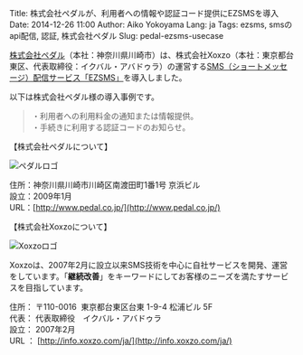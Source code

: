 Title: 株式会社ペダルが、利用者への情報や認証コード提供にEZSMSを導入
Date: 2014-12-26 11:00
Author: Aiko Yokoyama
Lang: ja
Tags: ezsms, smsのapi配信, 認証, 株式会社ペダル
Slug: pedal-ezsms-usecase

[株式会社ペダル](http://www.pedal.co.jp/)（本社：神奈川県川崎市）は、株式会社Xoxzo（本社：東京都台東区、代表取締役：イクバル・アバドゥラ）の運営する[SMS（ショートメッセージ）配信サービス「EZSMS」](http://www.ezsms.biz/ja)を導入しました。 

以下は株式会社ペダル様の導入事例です。

> ・利用者への利用料金の通知または情報提供。  
> ・手続きに利用する認証コードのお知らせ。  

【株式会社ペダルについて】

![ペダルロゴ]({filename}/images/client-logos/pedal-logo.png)

住所：神奈川県川崎市川崎区南渡田町1番1号 京浜ビル  
設立：2009年1月  
URL：[http://www.pedal.co.jp/](http://www.pedal.co.jp/)

【株式会社Xoxzoについて】

![Xoxzoロゴ]({filename}/images/xoxzo-logo-02.png)

Xoxzoは、2007年2月に設立以来SMS技術を中心に自社サービスを開発、運営をしています。「**継続改善**」をキーワードにしてお客様のニーズを満たすサービスを目指しています。

住所： 〒110-0016  東京都台東区台東 1-9-4 松浦ビル 5F  
代表： 代表取締役　イクバル・アバドゥラ  
設立： 2007年2月  
URL ： [http://info.xoxzo.com/ja/](http://info.xoxzo.com/ja/)
